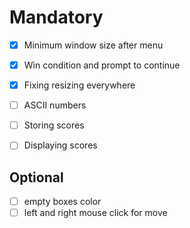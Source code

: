 # Mandatory

- [X] Minimum window size after menu
- [X] Win condition and prompt to continue
- [X] Fixing resizing everywhere
- [ ] ASCII numbers
- [ ] Storing scores
- [ ] Displaying scores


## Optional

- [ ] empty boxes color
- [ ] left and right mouse click for move
